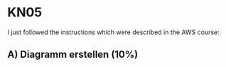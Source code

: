 # KN05

I just followed the instructions which were described in the AWS course:

## A) Diagramm erstellen (10%)
